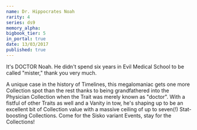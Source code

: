 ```yaml
---
name: Dr. Hippocrates Noah
rarity: 4
series: ds9
memory_alpha:
bigbook_tier: 5
in_portal: true
date: 13/03/2017
published: true
---
```


It's DOCTOR Noah. He didn't spend six years in Evil Medical School to be called "mister," thank you very much.

A unique case in the history of Timelines, this megalomaniac gets one more Collection spot than the rest thanks to being grandfathered into the Physician Collection when the Trait was merely known as "doctor". With a fistful of other Traits as well and a Vanity in tow, he's shaping up to be an excellent bit of Collection value with a massive ceiling of up to seven(!) Stat-boosting Collections. Come for the Sisko variant Events, stay for the Collections!
